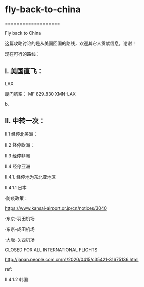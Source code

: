# fly-back-to-china
===================

Fly back to China

这篇攻略讨论的是从美国回国的路线，欢迎其它人贡献信息，谢谢！
  
现在可行的路线：

I. 美国直飞：
-----------

LAX

厦门航空： MF 829_830 XMN-LAX 

b. 


II. 中转一次：
------------

II.1 经停北美洲：

II.2 经停欧洲：

II.3 经停非洲

II.4 经停亚洲

II.4.1. 经停地为东北亚地区

II.4.1.1 日本

·防疫政策：

https://www.kansai-airport.or.jp/cn/notices/3040

·东京-羽田机场

·东京-成田机场



·大阪-关西机场

CLOSED FOR ALL INTERNATIONAL FLIGHTS

http://japan.people.com.cn/n1/2020/0415/c35421-31675136.html

ref:

II.4.1.2 韩国



